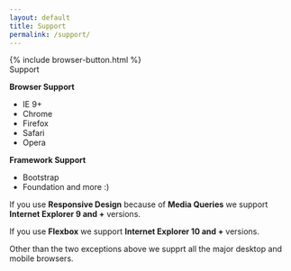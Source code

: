 ```yaml
---
layout: default
title: Support
permalink: /support/
---
```


<div class="dn-browser">
  <div class="dn-browser-header">
    {% include browser-button.html %}
    <div class="dn-style--title">Support</div>
    <!-- <div class="dn-style--title">Destek</div> -->
    <a href="/" class="dn-logo"><img src="/img/flexiblegs-logo-white.png" alt=""></a>
  </div>
  <div class="dn-browser-body">
    <div class="dn-browser-body__item">
      <div class="dn-content">
        <div class="wrap xl-gutter-24 xl-top xl-2 lg-1">
          <div class="col">
            <p><b>Browser Support</b></p>
            <!-- <p><b>Tarayıcı Desteği</b></p> -->
            <div class="dn-space-16"></div>
            <ul>
              <li>IE 9+</li>
              <li>Chrome</li>
              <li>Firefox</li>
              <li>Safari</li>
              <li>Opera</li>
            </ul>
            <div class="dn-space-16"></div>
          </div>
          <div class="col">
            <p><b>Framework Support</b></p>
            <!-- <p><b>Framework Desteği</b></p> -->
            <div class="dn-space-16"></div>
            <ul>
              <li>Bootstrap</li>
              <li>Foundation and more :)</li>
            </ul>
            <!-- <ul>
              <li>Bootstrap</li>
              <li>Foundation ve daha fazlası :)</li>
            </ul> -->
            <div class="dn-space-16"></div>
          </div>
        </div>
        <div class="is-gray">
          <p>If you use <b>Responsive Design</b> because of <b>Media Queries</b> we support <b>Internet Explorer 9 and +</b> versions.</p>
          <!-- <p><b>Responsive Design</b> olarak kodlama yapıyorsak <b>Media Queries</b> kullanımından kaynaklı <b>Internet Explorer 9 ve üzeri</b> versiyonları desteklemek zorunda kalıyoruz.</p> -->
          <div class="dn-space-8"></div>
          <p>If you use <b>Flexbox</b> we support <b>Internet Explorer 10 and +</b> versions.</p>
          <!-- <p><b>Flexbox</b> özelliğini kullanıyorsak <b>Internet Explorer 10 ve üzeri</b> versiyonları desteklemek zorunda kalıyoruz.</p> -->
          <div class="dn-space-8"></div>
          <p>Other than the two exceptions above we supprt all the major desktop and mobile browsers.</p>
          <!-- <p>Yukarıdaki iki durum dışında tüm masaüstü ve mobil tarayıcılara destek verilmektedir.</p> -->
        </div>
      </div>
    </div>
  </div>
</div>

